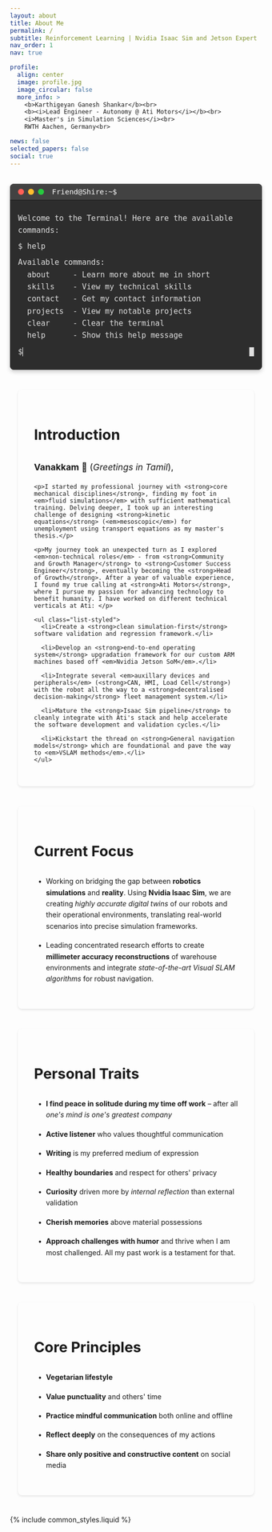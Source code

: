 ```yaml
---
layout: about
title: About Me
permalink: /
subtitle: Reinforcement Learning | Nvidia Isaac Sim and Jetson Expert | VSLAM and Foundational models
nav_order: 1
nav: true

profile:
  align: center
  image: profile.jpg
  image_circular: false
  more_info: >
    <b>Karthigeyan Ganesh Shankar</b><br>
    <b><i>Lead Engineer - Autonomy @ Ati Motors</i></b><br>
    <i>Master's in Simulation Sciences</i><br>
    RWTH Aachen, Germany<br>

news: false
selected_papers: false
social: true
---
```


<div class="terminal-container">
  <div class="terminal-header">
    <div class="terminal-buttons">
      <span class="terminal-button close"></span>
      <span class="terminal-button minimize"></span>
      <span class="terminal-button maximize"></span>
    </div>
    <div class="terminal-title">Friend@Shire:~$</div>
  </div>
  <div class="terminal-content" id="terminal">
    <div class="terminal-line">Welcome to the Terminal! Here are the available commands:</div>
    <div class="terminal-line">$ help</div>
    <div class="terminal-line">Available commands:
  about     - Learn more about me in short
  skills    - View my technical skills
  contact   - Get my contact information
  projects  - View my notable projects
  clear     - Clear the terminal
  help      - Show this help message</div>
    <div class="terminal-line"><span class="prompt">$</span><input type="text" class="terminal-input" id="terminal-input" autocomplete="off" spellcheck="false" autofocus><span class="terminal-cursor">█</span></div>
  </div>
</div>

<style>
.profile {
  width: 100%;
  max-width: 300px;
  margin: 0 auto 3rem auto;
  text-align: center;
  padding: 2rem;
  border-radius: 8px;
}

.profile .more-info {
  margin: 1rem 0;
  font-family: monospace;
}

.profile .more-info p {
  margin: 0.5rem 0;
  color: var(--global-text-color);
  font-size: 1.1rem;
}

.profile img {
  max-width: 250px;
  height: auto;
  margin-bottom: 1.5rem;
  box-shadow: 0 4px 8px rgba(0,0,0,0.15);
}

.content-wrapper {
  max-width: 800px;
  margin: 2rem auto;
  padding: 0 1rem;
}

.section {
  margin: 2.5rem 0;
  padding: 2rem;
  background: var(--global-bg-color);
  border-radius: 8px;
  box-shadow: 0 2px 4px rgba(0,0,0,0.1);
  border: 1px solid var(--global-divider-color);
}

.section-title {
  color: var(--global-theme-color);
  font-size: 1.8rem;
  margin-bottom: 1.5rem;
  padding-bottom: 0.5rem;
  border-bottom: 2px solid var(--global-theme-color);
}

.section p {
  color: var(--global-text-color);
  line-height: 1.8;
  font-size: 1.1rem;
  margin: 1rem 0;
}

.list-styled {
  list-style-type: none;
  padding-left: 0;
}

.list-styled li {
  margin: 1rem 0;
  position: relative;
  padding-left: 1.5rem;
  color: var(--global-text-color);
  line-height: 1.6;
}

.list-styled li:before {
  content: "•";
  position: absolute;
  left: 0.5rem;
  color: var(--global-theme-color);
}

@media (max-width: 768px) {
  .profile {
    padding: 1rem;
  }
  
  .section {
    padding: 1.5rem;
  }
  
  .profile img {
    max-width: 200px;
  }
}

.terminal-container {
  width: 100%;
  max-width: 800px;
  margin: 2rem auto;
  background: #2d2d2d;
  border-radius: 8px;
  box-shadow: 0 4px 8px rgba(0,0,0,0.2);
  overflow: hidden;
}

.terminal-header {
  background: #424242;
  padding: 0.5rem 1rem;
  display: flex;
  align-items: center;
  border-bottom: 1px solid #1a1a1a;
}

.terminal-buttons {
  display: flex;
  gap: 0.5rem;
}

.terminal-button {
  width: 12px;
  height: 12px;
  border-radius: 50%;
  display: inline-block;
}

.close { background: #ff5f56; }
.minimize { background: #ffbd2e; }
.maximize { background: #27c93f; }

.terminal-title {
  color: #fff;
  margin-left: 1rem;
  font-family: monospace;
  font-size: 0.9rem;
}

.terminal-content {
  padding: 1rem;
  color: #e0e0e0;
  font-family: monospace;
  font-size: 0.95rem;
  line-height: 1.6;
  min-height: 200px;
  background: #2d2d2d;
}

.terminal-line {
  margin: 0.5rem 0;
  white-space: pre-wrap;
  color: #e0e0e0;
  display: flex;
  align-items: center;
  gap: 0;
}

.prompt {
  margin-right: 0;
  padding-right: 0;
}

.terminal-input {
  background: transparent;
  border: none;
  color: #fff;
  font-family: monospace;
  font-size: 0.95rem;
  outline: none;
  margin-left: 0;
  padding-left: 0;
  flex: 1;
  min-width: 0;
  display: inline;
}

@keyframes blink {
  0%, 100% { opacity: 1; }
  50% { opacity: 0; }
}

.terminal-cursor {
  animation: blink 1s infinite;
  color: #fff;
}

.terminal-line.error {
  color: #ff5f56;
}

.terminal-line.success {
  color: #27c93f;
}

.terminal-line.info {
  color: #ffbd2e;
}

/* Dark mode specific styles */
@media (prefers-color-scheme: dark) {
  .terminal-container {
    background: #1a1a1a;
  }
  
  .terminal-header {
    background: #2d2d2d;
  }
  
  .terminal-content {
    background: #1a1a1a;
  }
}
</style>

<script>
document.addEventListener('DOMContentLoaded', function() {
  const terminal = document.getElementById('terminal');
  const input = document.getElementById('terminal-input');
  let commandHistory = ['help'];
  let historyIndex = commandHistory.length;
  let currentInput = '';

  const commands = {
    help: () => `Available commands:
  about     - Learn more about me in short
  skills    - View my technical skills
  contact   - Get my contact information
  projects  - View my notable projects
  clear     - Clear the terminal
  help      - Show this help message`,
    
    about: () => `Karthigeyan Ganesh Shankar
Lead Engineer - Autonomy @ Ati Motors
Specializing in Reinforcement Learning, Robotics, and Simulation`,
    
    skills: () => `Technical Skills:
• Simulations
• Nvidia Isaac Sim
• Operating systems
• Computer vision models
• Docker and Kubernetes`,
    
    contact: () => `Email: karthigeyan.gs@gmail.com
LinkedIn: linkedin.com/in/karthigeyan-ganesh-shankar
GitHub: github.com/karthigeyanrgs`,
    
    projects: () => `Notable Projects:
1. 3D reconstruction methods - VGGT, Mast3R, Fast3R, Nerf models
2. Isaac Sim highly fidel representations
3. Migration from Monolithic to Microservices
4. VSLAM Implementation for Lidar free navigation
5. Upgrading the operating system with custom dts`,
    
    clear: () => {
      const welcomeLine = document.createElement('div');
      welcomeLine.className = 'terminal-line';
      welcomeLine.textContent = "Welcome! Type 'help' to see available commands.";

      // Create the input line with the $ prompt
      const inputLine = document.createElement('div');
      inputLine.className = 'terminal-line';
      inputLine.innerHTML = '<span class="prompt">$</span><input type="text" class="terminal-input" id="terminal-input" autocomplete="off" spellcheck="false" autofocus><span class="terminal-cursor">█</span>';

      terminal.innerHTML = '';
      terminal.appendChild(welcomeLine);
      terminal.appendChild(inputLine);
      return '';
    }
  };

  function addLine(text, className = '') {
    const line = document.createElement('div');
    line.className = `terminal-line ${className}`;
    line.textContent = text;
    terminal.insertBefore(line, terminal.lastElementChild);
    terminal.scrollTop = terminal.scrollHeight;
  }

  function executeCommand(cmd) {
    const command = cmd.toLowerCase().trim();
    if (command === '') return;
    
    addLine(`$ ${command}`);
    
    if (commands[command]) {
      const output = commands[command]();
      if (output) addLine(output);
    } else {
      addLine(`Command not found: ${command}. Type 'help' for available commands.`, 'error');
    }
    
    if (!commandHistory.includes(command)) {
      commandHistory.push(command);
    }
    historyIndex = commandHistory.length;
    currentInput = '';
    input.value = '';
  }

  // Focus input when clicking anywhere in terminal
  terminal.addEventListener('click', () => {
    input.focus();
  });

  input.addEventListener('keydown', (e) => {
    if (e.key === 'Enter') {
      executeCommand(input.value);
    } else if (e.key === 'ArrowUp') {
      e.preventDefault();
      if (historyIndex > 0) {
        historyIndex--;
        input.value = commandHistory[historyIndex];
      }
    } else if (e.key === 'ArrowDown') {
      e.preventDefault();
      if (historyIndex < commandHistory.length - 1) {
        historyIndex++;
        input.value = commandHistory[historyIndex];
      } else {
        historyIndex = commandHistory.length;
        input.value = currentInput;
      }
    }
  });

  input.addEventListener('input', () => {
    currentInput = input.value;
  });

  // Focus input on load
  input.focus();
});
</script>

<div class="content-wrapper">
  <!-- Introduction Section -->
  <div class="section">
    <h2 class="section-title">Introduction</h2>
    <p><strong>Vanakkam</strong> 🙏 (<em>Greetings in Tamil</em>),</p>
    
    <p>I started my professional journey with <strong>core mechanical disciplines</strong>, finding my foot in <em>fluid simulations</em> with sufficient mathematical training. Delving deeper, I took up an interesting challenge of designing <strong>kinetic equations</strong> (<em>mesoscopic</em>) for unemployment using transport equations as my master's thesis.</p>
    
    <p>My journey took an unexpected turn as I explored <em>non-technical roles</em> - from <strong>Community and Growth Manager</strong> to <strong>Customer Success Engineer</strong>, eventually becoming the <strong>Head of Growth</strong>. After a year of valuable experience, I found my true calling at <strong>Ati Motors</strong>, where I pursue my passion for advancing technology to benefit humanity. I have worked on different technical verticals at Ati: </p>

    <ul class="list-styled">
      <li>Create a <strong>clean simulation-first</strong> software validation and regression framework.</li>
      
      <li>Develop an <strong>end-to-end operating system</strong> upgradation framework for our custom ARM machines based off <em>Nvidia Jetson SoM</em>.</li>
      
      <li>Integrate several <em>auxillary devices and peripherals</em> (<strong>CAN, HMI, Load Cell</strong>) with the robot all the way to a <strong>decentralised decision-making</strong> fleet management system.</li>
      
      <li>Mature the <strong>Isaac Sim pipeline</strong> to cleanly integrate with Ati's stack and help accelerate the software development and validation cycles.</li>
      
      <li>Kickstart the thread on <strong>General navigation models</strong> which are foundational and pave the way to <em>VSLAM methods</em>.</li>
    </ul>

  </div>

  <!-- Current Work Section -->
  <div class="section">
    <h2 class="section-title">Current Focus</h2>
    <ul class="list-styled">
      <li>Working on bridging the gap between <strong>robotics simulations</strong> and <strong>reality</strong>. Using <strong>Nvidia Isaac Sim</strong>, we are creating <em>highly accurate digital twins</em> of our robots and their operational environments, translating real-world scenarios into precise simulation frameworks.</li>
      <li>Leading concentrated research efforts to create <strong>millimeter accuracy reconstructions</strong> of warehouse environments and integrate <em>state-of-the-art Visual SLAM algorithms</em> for robust navigation.</li>
    </ul>
  </div>

  <!-- Personal Traits Section -->
  <div class="section">
    <h2 class="section-title">Personal Traits</h2>
    <ul class="list-styled">
      <li><b>I find peace in solitude during my time off work</b> – after all <i>one's mind is one's greatest company</i></li>
      <li><b>Active listener</b> who values thoughtful communication</li>
      <li><b>Writing</b> is my preferred medium of expression</li>
      <li><b>Healthy boundaries</b> and respect for others' privacy</li>
      <li><b>Curiosity</b> driven more by <i>internal reflection</i> than external validation</li>
      <li><b>Cherish memories</b> above material possessions</li>
      <li><b>Approach challenges with humor</b> and thrive when I am most challenged. All my past work is a testament for that.</li>
    </ul>
  </div>
  
  <!-- Principles Section -->
  <div class="section">
    <h2 class="section-title">Core Principles</h2>
    <ul class="list-styled">
      <li><b>Vegetarian lifestyle</b></li>
      <li><b>Value punctuality</b> and others' time</li>
      <li><b>Practice mindful communication</b> both online and offline</li>
      <li><b>Reflect deeply</b> on the consequences of my actions</li>
      <li><b>Share only positive and constructive content</b> on social media</li>
    </ul>
  </div>
</div>

{% include common_styles.liquid %}

